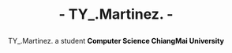 <div align="center" style="display: block;">
    <h1><b>- TY_.Martinez. -</b></h1>
        <div>
            <img src="http://github-readme-streak-stats.herokuapp.com/?user=thayorch&theme=gradient&hide_border=false" alt="">
            <!-- <img src="https://github-readme-stats.vercel.app/api/top-langs/?username=thayorch&layout=compact&hide_border=false&show_icons=true" alt=""> -->
        </div>
        <div style="margin-top: 10px">
        TY_.Martinez. a student <strong><a style="text-decoration: none; color: black;" href="https://www.cs.science.cmu.ac.th/">Computer Science ChiangMai University</a></strong>               
        </div>        
</div>
